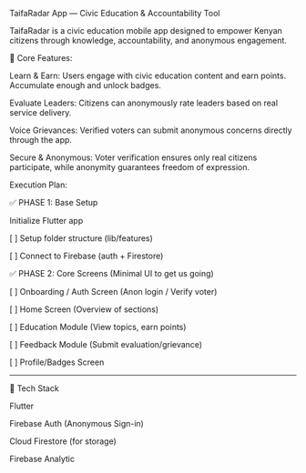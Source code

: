  TaifaRadar App — Civic Education & Accountability Tool

TaifaRadar is a civic education mobile app designed to empower Kenyan citizens through knowledge, accountability, and anonymous engagement.

🎯 Core Features:

Learn & Earn: Users engage with civic education content and earn points. Accumulate enough and unlock badges.

Evaluate Leaders: Citizens can anonymously rate leaders based on real service delivery.

Voice Grievances: Verified voters can submit anonymous concerns directly through the app.

Secure & Anonymous: Voter verification ensures only real citizens participate, while anonymity guarantees freedom of expression.


Execution Plan:

✅ PHASE 1: Base Setup

Initialize Flutter app

[ ] Setup folder structure (lib/features)

[ ] Connect to Firebase (auth + Firestore)


✅ PHASE 2: Core Screens (Minimal UI to get us going)

[ ] Onboarding / Auth Screen (Anon login / Verify voter)

[ ] Home Screen (Overview of sections)

[ ] Education Module (View topics, earn points)

[ ] Feedback Module (Submit evaluation/grievance)

[ ] Profile/Badges Screen



---

🧩 Tech Stack

Flutter

Firebase Auth (Anonymous Sign-in)

Cloud Firestore (for storage)

Firebase Analytic
